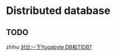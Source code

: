# Distributed database



## TODO

zhihu [对比一下Yugabyte DB和TIDB?](https://www.zhihu.com/question/429946482/answer/1590899927)

